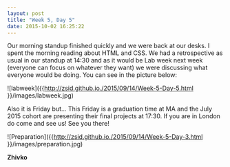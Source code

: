 ```yaml
---
layout: post
title: "Week 5, Day 5"
date: 2015-10-02 16:25:22
---
```

Our morning standup finished quickly and we were back at our desks. I spent the morning reading about HTML and CSS. We had a retrospective as usual in our standup at 14:30 and as it would be Lab week next week (everyone can focus on whatever they want) we were discussing what everyone would be doing. You can see in the picture below:

![labweek]({{http://zsid.github.io./2015/09/14/Week-5-Day-5.html }}/images/labweek.jpg)


Also it is Friday but... This Friday is a graduation time at MA and the July 2015 cohort are presenting their final projects at 17:30. If you are in London do come and see us! See you there!

![Preparation]({{http://zsid.github.io./2015/09/14/Week-5-Day-3.html }}/images/preparation.jpg)

__Zhivko__

